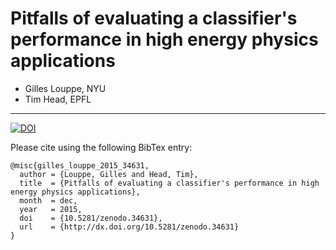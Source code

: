 # Pitfalls of evaluating a classifier's performance in high energy physics applications

- Gilles Louppe, NYU
- Tim Head, EPFL

---

[![DOI](https://zenodo.org/badge/8801/glouppe/talk-aleph-workshop2015.svg)](https://zenodo.org/badge/latestdoi/8801/glouppe/talk-aleph-workshop2015)

Please cite using the following BibTex entry:

```
@misc{gilles_louppe_2015_34631,
  author = {Louppe, Gilles and Head, Tim},
  title  = {Pitfalls of evaluating a classifier's performance in high energy physics applications},
  month  = dec,
  year   = 2015,
  doi    = {10.5281/zenodo.34631},
  url    = {http://dx.doi.org/10.5281/zenodo.34631}
}
```


